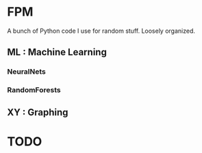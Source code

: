 # FPM

A bunch of Python code I use for random stuff. Loosely organized.

## ML : Machine Learning

### NeuralNets

### RandomForests

## XY : Graphing

# TODO